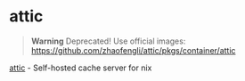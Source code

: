 # attic

> **Warning**
> Deprecated! Use official images: https://github.com/zhaofengli/attic/pkgs/container/attic

[attic](https://github.com/zhaofengli/attic) - Self-hosted cache server for nix
